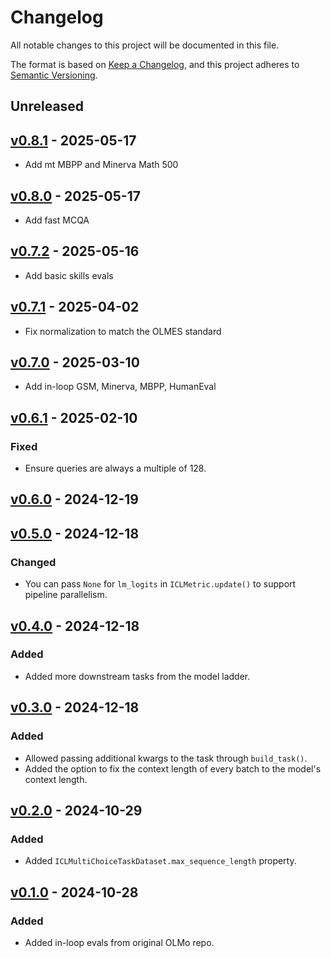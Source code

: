 # Changelog

All notable changes to this project will be documented in this file.

The format is based on [Keep a Changelog](https://keepachangelog.com/en/1.0.0/),
and this project adheres to [Semantic Versioning](https://semver.org/spec/v2.0.0.html).

## Unreleased

## [v0.8.1](https://github.com/allenai/OLMo-in-loop-evals/releases/tag/v0.8.0) - 2025-05-17

- Add mt MBPP and Minerva Math 500

## [v0.8.0](https://github.com/allenai/OLMo-in-loop-evals/releases/tag/v0.8.0) - 2025-05-17

- Add fast MCQA

## [v0.7.2](https://github.com/allenai/OLMo-in-loop-evals/releases/tag/v0.7.2) - 2025-05-16

- Add basic skills evals

## [v0.7.1](https://github.com/allenai/OLMo-in-loop-evals/releases/tag/v0.7.1) - 2025-04-02

- Fix normalization to match the OLMES standard

## [v0.7.0](https://github.com/allenai/OLMo-in-loop-evals/releases/tag/v0.7.0) - 2025-03-10

- Add in-loop GSM, Minerva, MBPP, HumanEval

## [v0.6.1](https://github.com/allenai/OLMo-in-loop-evals/releases/tag/v0.6.1) - 2025-02-10

### Fixed

- Ensure queries are always a multiple of 128.

## [v0.6.0](https://github.com/allenai/OLMo-in-loop-evals/releases/tag/v0.6.0) - 2024-12-19

## [v0.5.0](https://github.com/allenai/OLMo-in-loop-evals/releases/tag/v0.5.0) - 2024-12-18

### Changed

- You can pass `None` for `lm_logits` in `ICLMetric.update()` to support pipeline parallelism.

## [v0.4.0](https://github.com/allenai/OLMo-in-loop-evals/releases/tag/v0.4.0) - 2024-12-18

### Added

- Added more downstream tasks from the model ladder.

## [v0.3.0](https://github.com/allenai/OLMo-in-loop-evals/releases/tag/v0.3.0) - 2024-12-18

### Added

- Allowed passing additional kwargs to the task through `build_task()`.
- Added the option to fix the context length of every batch to the model's context length.

## [v0.2.0](https://github.com/allenai/OLMo-in-loop-evals/releases/tag/v0.2.0) - 2024-10-29

### Added

- Added `ICLMultiChoiceTaskDataset.max_sequence_length` property.

## [v0.1.0](https://github.com/allenai/OLMo-in-loop-evals/releases/tag/v0.1.0) - 2024-10-28

### Added

- Added in-loop evals from original OLMo repo.
